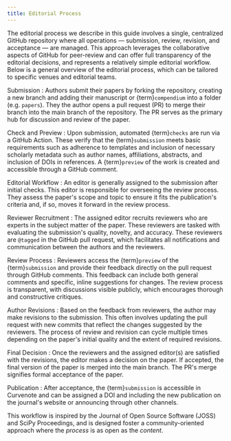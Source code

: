 ```yaml
---
title: Editorial Process
---
```


The editorial process we describe in this guide involves a single, centralized GitHub repository where all operations — submission, review, revision, and acceptance — are managed.
This approach leverages the collaborative aspects of GitHub for peer-review and can offer full transparency of the editorial decisions, and represents a relatively simple editorial workflow. Below is a general overview of the editorial process, which can be tailored to specific venues and editorial teams.

Submission
: Authors submit their papers by forking the repository, creating a new branch and adding their manuscript or {term}`compendium` into a folder (e.g. `papers`). They the author opens a pull request (PR) to merge their branch into the main branch of the repository. The PR serves as the primary hub for discussion and review of the paper.

Check and Preview
: Upon submission, automated {term}`checks` are run via a GitHub Action. These verify that the {term}`submission` meets basic requirements such as adherence to templates and inclusion of necessary scholarly metadata such as author names, affiliations, abstracts, and inclusion of DOIs in references. A {term}`preview` of the work is created and accessible through a GitHub comment.

Editorial Workflow
: An editor is generally assigned to the submission after initial checks. This editor is responsible for overseeing the review process. They assess the paper's scope and topic to ensure it fits the publication's criteria and, if so, moves it forward in the review process.

Reviewer Recruitment
: The assigned editor recruits reviewers who are experts in the subject matter of the paper. These reviewers are tasked with evaluating the submission's quality, novelty, and accuracy. These reviewers are `@tagged` in the GitHub pull request, which facilitates all notifications and communication between the authors and the reviewers.

Review Process
: Reviewers access the {term}`preview` of the {term}`submission` and provide their feedback directly on the pull request through GitHub comments. This feedback can include both general comments and specific, inline suggestions for changes. The review process is transparent, with discussions visible publicly, which encourages thorough and constructive critiques.

Author Revisions
: Based on the feedback from reviewers, the author may make revisions to the submission. This often involves updating the pull request with new commits that reflect the changes suggested by the reviewers. The process of review and revision can cycle multiple times depending on the paper's initial quality and the extent of required revisions.

Final Decision
: Once the reviewers and the assigned editor(s) are satisfied with the revisions, the editor makes a decision on the paper. If accepted, the final version of the paper is merged into the main branch. The PR's merge signifies formal acceptance of the paper.

Publication
: After acceptance, the {term}`submission` is accessible in Curvenote and can be assigned a DOI and including the new publication on the journal's website or announcing through other channels.

This workflow is inspired by the Journal of Open Source Software (JOSS) and SciPy Proceedings, and is designed foster a community-oriented approach where the _process_ is as open as the _content_.
